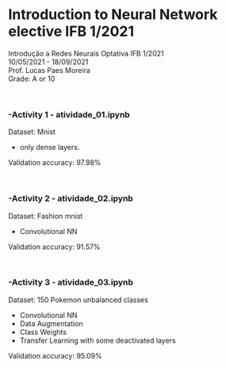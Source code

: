 # Introduction to Neural Network elective IFB 1/2021

Introdução a Redes Neurais Optativa IFB 1/2021</br>
10/05/2021 - 18/09/2021</br>
Prof. Lucas Paes Moreira</br>
Grade: A or 10

</br>

### -Activity 1 - atividade_01.ipynb

Dataset:  Mnist

- only dense layers.

Validation accuracy: 97.98%

</br>

### -Activity 2 - atividade_02.ipynb

Dataset: Fashion mnist

- Convolutional NN

Validation accuracy: 91.57%

</br>

### -Activity 3 - atividade_03.ipynb

Dataset: 150 Pokemon unbalanced classes

- Convolutional NN
- Data Augmentation
- Class Weights
- Transfer Learning with some deactivated layers

Validation accuracy: 95.09%
